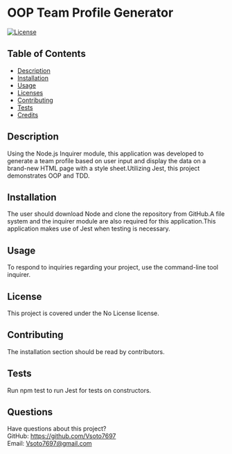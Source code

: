 # OOP Team Profile Generator
  [![License](https://img.shields.io/badge/License-Boost%201.0-lightblue.svg)](https://www.boost.org/LICENSE_1_0.txt)
  ## Table of Contents
  * [Description](#Description)
  * [Installation](#Installation)
  * [Usage](#Usage)
  * [Licenses](#License)
  * [Contributing](#Contribution)
  * [Tests](#Test)
  * [Credits](#Credits)
  ## Description
  Using the Node.js Inquirer module, this application was developed to generate a team profile based on user input and display the data on a brand-new HTML page with a style sheet.Utilizing Jest, this project demonstrates OOP and TDD.
  ## Installation
  The user should download Node and clone the repository from GitHub.A file system and the inquirer module are also required for this application.This application makes use of Jest when testing is necessary.
  ## Usage
  To respond to inquiries regarding your project, use the command-line tool inquirer.
  ## License  
  This project is covered under the No License license.
  ## Contributing
  The installation section should be read by contributors.
  ## Tests
  Run npm test to run Jest for tests on constructors.
  ## Questions
  Have questions about this project?  
  GitHub: https://github.com/Vsoto7697  
  Email: Vsoto7697@gmail.com